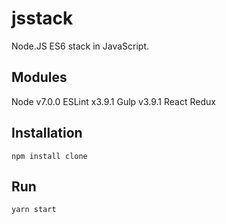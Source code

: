 # jsstack

Node.JS ES6 stack in JavaScript.

## Modules
  Node v7.0.0
  ESLint x3.9.1
  Gulp v3.9.1
  React 
  Redux


## Installation

    npm install clone

## Run

    yarn start